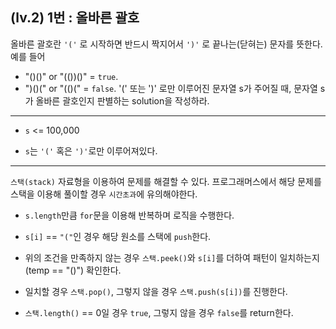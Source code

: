 ## (lv.2) 1번 : 올바른 괄호

올바른 괄호란 `'('` 로 시작하면 반드시 짝지어서 `')'` 로 끝나는(닫혀는) 문자를 뜻한다. 예를 들어

- "()()" or "(())()" = `true`.
- ")()(" or "(()(" = `false`.
  '(' 또는 ')' 로만 이루어진 문자열 s가 주어질 때, 문자열 s가 올바른 괄호인지 판별하는 solution을 작성하라.

---

- `s` <= 100,000

- `s`는 `'('` 혹은 `')'`로만 이루어져있다.

---

`스택(stack)` 자료형을 이용하여 문제를 해결할 수 있다.
프로그래머스에서 해당 문제를 스택을 이용해 풀이할 경우 `시간초과`에 유의해야한다.

- `s.length`만큼 `for`문을 이용해 반복하며 로직을 수행한다.

- `s[i]` == `"("`인 경우 해당 원소를 스택에 `push`한다.

- 위의 조건을 만족하지 않는 경우 `스택.peek()`와 `s[i]`를 더하여 패턴이 일치하는지(temp == "()") 확인한다.

- 일치할 경우 `스택.pop()`, 그렇지 않을 경우 `스택.push(s[i])`를 진행한다.

- `스택.length()` == 0일 경우 `true`, 그렇지 않을 경우 `false`를 return한다.
